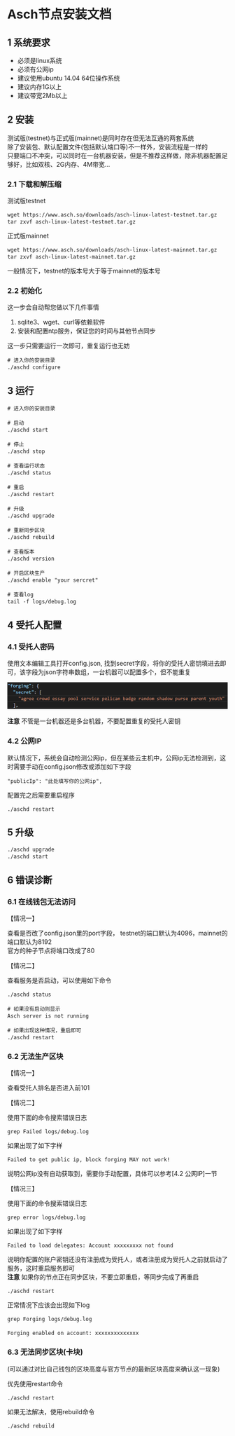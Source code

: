 # Asch节点安装文档

## 1 系统要求

- 必须是linux系统
- 必须有公网ip
- 建议使用ubuntu 14.04 64位操作系统
- 建议内存1G以上
- 建议带宽2Mb以上

## 2 安装

测试版(testnet)与正式版(mainnet)是同时存在但无法互通的两套系统<br>
除了安装包、默认配置文件(包括默认端口等)不一样外，安装流程是一样的<br>
只要端口不冲突，可以同时在一台机器安装，但是不推荐这样做，除非机器配置足够好，比如双核、2G内存、4M带宽...

### 2.1 下载和解压缩

测试版testnet

```
wget https://www.asch.so/downloads/asch-linux-latest-testnet.tar.gz
tar zxvf asch-linux-latest-testnet.tar.gz
```

正式版mainnet

```
wget https://www.asch.so/downloads/asch-linux-latest-mainnet.tar.gz
tar zxvf asch-linux-latest-mainnet.tar.gz
```

一般情况下，testnet的版本号大于等于mainnet的版本号

### 2.2 初始化

这一步会自动帮您做以下几件事情

1. sqlite3、wget、curl等依赖软件
2. 安装和配置ntp服务，保证您的时间与其他节点同步

这一步只需要运行一次即可，重复运行也无妨

```
# 进入你的安装目录
./aschd configure
```

## 3 运行

```
# 进入你的安装目录

# 启动
./aschd start

# 停止
./aschd stop

# 查看运行状态
./aschd status

# 重启
./aschd restart

# 升级
./aschd upgrade

# 重新同步区块
./aschd rebuild

# 查看版本
./aschd version

# 开启区块生产
./aschd enable "your sercret"

# 查看log
tail -f logs/debug.log
```

## 4 受托人配置

### 4.1 受托人密码

使用文本编辑工具打开config.json, 找到secret字段，将你的受托人密钥填进去即可，该字段为json字符串数组，一台机器可以配置多个，但不能重复

![forging secret](./assets/forging-secret.png)

**注意** 不管是一台机器还是多台机器，不要配置重复的受托人密钥

### 4.2 公网IP

默认情况下，系统会自动检测公网ip，但在某些云主机中，公网ip无法检测到，这时需要手动在config.json修改或添加如下字段

```
"publicIp": "此处填写你的公网ip",
```

配置完之后需要重启程序

```
./aschd restart
```

## 5 升级

```
./aschd upgrade
./aschd start
```

## 6 错误诊断

### 6.1 在线钱包无法访问

【情况一】

查看是否改了config.json里的port字段， testnet的端口默认为4096，mainnet的端口默认为8192<br>
官方的种子节点将端口改成了80

【情况二】

查看服务是否启动，可以使用如下命令

```
./aschd status

# 如果没有启动则显示
Asch server is not running

# 如果出现这种情况，重启即可
./aschd restart
```

### 6.2 无法生产区块 

【情况一】

查看受托人排名是否进入前101

【情况二】

使用下面的命令搜索错误日志

```
grep Failed logs/debug.log
```

如果出现了如下字样

```
Failed to get public ip, block forging MAY not work!
```

说明公网ip没有自动获取到，需要你手动配置，具体可以参考[4.2 公网IP]一节

【情况三】

使用下面的命令搜索错误日志

```
grep error logs/debug.log
```

如果出现了如下字样

```
Failed to load delegates: Account xxxxxxxxx not found
```

说明你配置的账户密钥还没有注册成为受托人，或者注册成为受托人之前就启动了服务，这时重启服务即可<br>
**注意** 如果你的节点正在同步区块，不要立即重启，等同步完成了再重启

```
./aschd restart
```

正常情况下应该会出现如下log

```
grep Forging logs/debug.log

Forging enabled on account: xxxxxxxxxxxxxx
```

### 6.3 无法同步区块(卡块)

(可以通过对比自己钱包的区块高度与官方节点的最新区块高度来确认这一现象)<br>

优先使用restart命令

```
./aschd restart
```

如果无法解决，使用rebuild命令

```
./aschd rebuild
```

